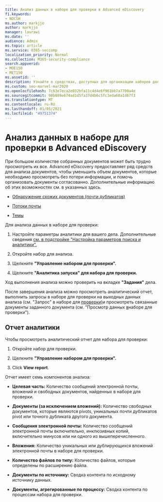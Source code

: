 ```yaml
---
title: Анализ данных в наборе для проверки в Advanced eDiscovery
f1.keywords:
- NOCSH
ms.author: markjjo
author: markjjo
manager: laurawi
ms.date: ''
audience: Admin
ms.topic: article
ms.service: O365-seccomp
localization_priority: Normal
ms.collection: M365-security-compliance
search.appverid:
- MOE150
- MET150
ms.assetid: ''
description: Узнайте о средствах, доступных для организации наборов документов при анализе дела Advanced eDiscovery.
ms.custom: seo-marvel-mar2020
ms.openlocfilehash: 7c63e7eca2e032bfa11c4d4e6f961bb7a7700a4e
ms.sourcegitcommit: 98b889e674ad1d5fa37d4b6c5fc3eda60a1d67f3
ms.translationtype: MT
ms.contentlocale: ru-RU
ms.lasthandoff: 01/05/2021
ms.locfileid: "49751374"
---
```

# <a name="analyze-data-in-a-review-set-in-advanced-ediscovery"></a>Анализ данных в наборе для проверки в Advanced eDiscovery

При большом количестве собранных документов может быть трудно просмотреть их все. Advanced eDiscovery предоставляет ряд средств для анализа документов, чтобы уменьшить объем документов, которые необходимо просмотреть без потери информации, и помочь организовать документы согласованно. Дополнительные информацию об этих возможностях см. в указанных здесь.

- [Обнаружение схожих документов (почти дубликатов)](near-duplicate-detection-in-advanced-ediscovery.md)

- [Потоки почты](email-threading-in-advanced-ediscovery.md)

- [Темы](themes-in-advanced-ediscovery.md)

Для анализа данных в наборе для проверки:

1. Настройте параметры аналитики для вашего дела. Дополнительные сведения [см. в подстройке "Настройка параметров поиска и аналитики".](configure-search-and-analytics-settings-in-advanced-ediscovery.md)

2. Откройте набор для анализа.

3. Щелкните **"Управление набором для проверки".**

4. Щелкните **"Аналитика запуска" для набора для проверки.**

Ход выполнения анализа можно проверить на вкладке **"Задания"** дела.

 После завершения анализа можно просмотреть аналитический отчет, выполнить запросы в наборе для проверки на выходных данных анализа (см. "Запрос" в наборе для [проверки)](review-set-search.md)и просмотреть связанные документы заданного документа (см. "Просмотр данных [в](reviewing-data-in-review-set.md)наборе для проверки").

## <a name="analytics-report"></a>Отчет аналитики

Чтобы просмотреть аналитический отчет для набора для проверки:

1. Откройте набор для проверки.

2. Щелкните **"Управление набором для проверки".**

3. Click **View report**.

Отчет имеет семь компонентов анализа:

- **Целевая часть:** Количество сообщений электронной почты, вложений и свободных документов, найденных в наборе для проверки.

- **Документы (за исключением вложений):** Количество свободных документов, которые являются pivots, уникальных почти дубликатов pivot или точного дубликата другого документа.

- **Сообщения электронной почты:** Количество сообщений электронной почты включительно, инклюзивных копий, включительно минусов или ни одного из вышеперечисленного.

- **Вложения:** Количество уникальных или дублирующихся вложений электронной почты в наборе для проверки.

- **Количество файлов по типу:** Количество файлов, которые определены по расширению файла.

- **Документы по источнику:** Сводка контента по исходному источнику данных.

- **Документы, агрегированные по процессу:** Сводка контента по процессам набора для проверки. 
